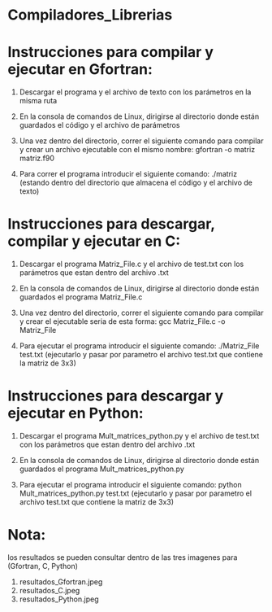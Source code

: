 # Compiladores_Librerias
# Instrucciones para compilar y ejecutar en Gfortran:

1) Descargar el programa y el archivo de texto con los parámetros en la misma ruta

2) En la consola de comandos de Linux, dirigirse al directorio donde están guardados el código y el archivo de parámetros

3) Una vez dentro del directorio, correr el siguiente comando para compilar y crear un archivo ejecutable con el mismo 
nombre: gfortran -o matriz matriz.f90

4) Para correr el programa introducir el siguiente comando: ./matriz (estando dentro del directorio que almacena
el código y el archivo de texto)

# Instrucciones para descargar, compilar y ejecutar en C:

1) Descargar el programa Matriz_File.c y el archivo de test.txt con los parámetros que estan dentro del archivo .txt

2) En la consola de comandos de Linux, dirigirse al directorio donde están guardados el programa Matriz_File.c

3) Una vez dentro del directorio, correr el siguiente comando para compilar y crear el ejecutable seria de esta forma: gcc Matriz_File.c -o Matriz_File

4) Para ejecutar el programa introducir el siguiente comando: ./Matriz_File test.txt (ejecutarlo y pasar por parametro el archivo test.txt que contiene la matriz de 3x3)

# Instrucciones para descargar y ejecutar en Python:

1) Descargar el programa Mult_matrices_python.py y el archivo de test.txt con los parámetros que estan dentro del archivo .txt

2) En la consola de comandos de Linux, dirigirse al directorio donde están guardados el programa Mult_matrices_python.py

3) Para ejecutar el programa introducir el siguiente comando: python Mult_matrices_python.py test.txt (ejecutarlo y pasar por parametro el archivo test.txt que contiene la matriz de 3x3)

# Nota: 
  los resultados se pueden consultar dentro de las tres imagenes para (Gfortran, C, Python)
  
   1) resultados_Gfortran.jpeg
   2) resultados_C.jpeg
   3) resultados_Python.jpeg
